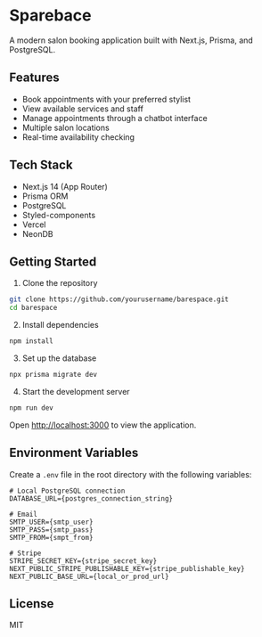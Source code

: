 # Sparebace

A modern salon booking application built with Next.js, Prisma, and PostgreSQL.

## Features

- Book appointments with your preferred stylist
- View available services and staff
- Manage appointments through a chatbot interface
- Multiple salon locations
- Real-time availability checking

## Tech Stack

- Next.js 14 (App Router)
- Prisma ORM
- PostgreSQL
- Styled-components
- Vercel
- NeonDB

## Getting Started

1. Clone the repository
```bash
git clone https://github.com/yourusername/barespace.git
cd barespace
```

2. Install dependencies
```bash
npm install
```

3. Set up the database
```bash
npx prisma migrate dev
```

4. Start the development server
```bash
npm run dev
```

Open [http://localhost:3000](http://localhost:3000) to view the application.

## Environment Variables

Create a `.env` file in the root directory with the following variables:
```
# Local PostgreSQL connection
DATABASE_URL={postgres_connection_string}

# Email
SMTP_USER={smtp_user}
SMTP_PASS={smtp_pass}
SMTP_FROM={smpt_from}

# Stripe
STRIPE_SECRET_KEY={stripe_secret_key}
NEXT_PUBLIC_STRIPE_PUBLISHABLE_KEY={stripe_publishable_key}
NEXT_PUBLIC_BASE_URL={local_or_prod_url}
```

## License

MIT
